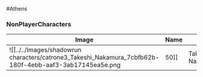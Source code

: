 #Athens
### NonPlayerCharacters
|Image|Name|Age|Synopsis|
| --- | --- | --- | ---|
|![[../../Images/shadowrun characters/catrone3_Takeshi_Nakamura_7cbfb62b-180f-4ebb-aaf3-3ab17145ea5e.png|50]] | Takeshi Nakamura | | |
